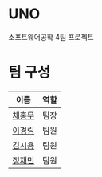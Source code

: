 # UNO

소프트웨어공학 4팀 프로젝트

# 팀 구성

| 이름                                      | 역할 |
| ----------------------------------------- | ---- |
| [채홍무](https://github.com/Hong-Mu)      | 팀장 |
| [이경림](https://github.com/leegyeongrim) | 팀원 |
| [김시용](https://github.com/KimS1Yong)    | 팀원 |
| [정재민](https://github.com/sai06266)     | 팀원 |

